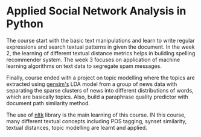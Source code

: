 # Applied Social Network Analysis in Python

The course start with the basic text manipulations and learn to write regular expressions and search textual patterns in given the document. In the week 2, the learning of different textual distance metrics helps in building spelling recommender system. The week 3 focuses on application of machine learning algorithms on text data to segregate spam messages. 

Finally, course ended with a project on topic modelling where the topics are extracted using [gensim's](https://radimrehurek.com/gensim/) LDA model from a group of news data with separating the sparse clusters of news into different distributions of words, which are basically topics. Also, build a paraphrase quality predictor with document path similarity method.

The use of [nltk](https://www.nltk.org/) library is the main learning of this course. IN this course, many different textual concepts including POS tagging, synset similarity, textual distances, topic modelling are learnt and applied.
